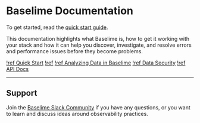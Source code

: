 # Baselime Documentation

To get started, read the [quick start guide](./quick-start.md).

This documentation highlights what Baselime is, how to get it working with your stack and how it can help you discover, investigate, and resolve errors and performance issues before they become problems.

[!ref Quick Start](./quick-start.md)
[!ref](./sending-data/index.md)
[!ref Analyzing Data in Baselime](./analysing-data/overview.md)
[!ref Data Security](./security/overview.md)
[!ref API Docs](./api-docs/index.md)

---

## Support

Join the [Baselime Slack Community](https://join.slack.com/t/baselimecommunity/shared_invite/zt-2iqnawlfl-jODT1lZMyq8b5YH5qhZ5ew) if you have any questions, or you want to learn and discuss ideas around observability practices.